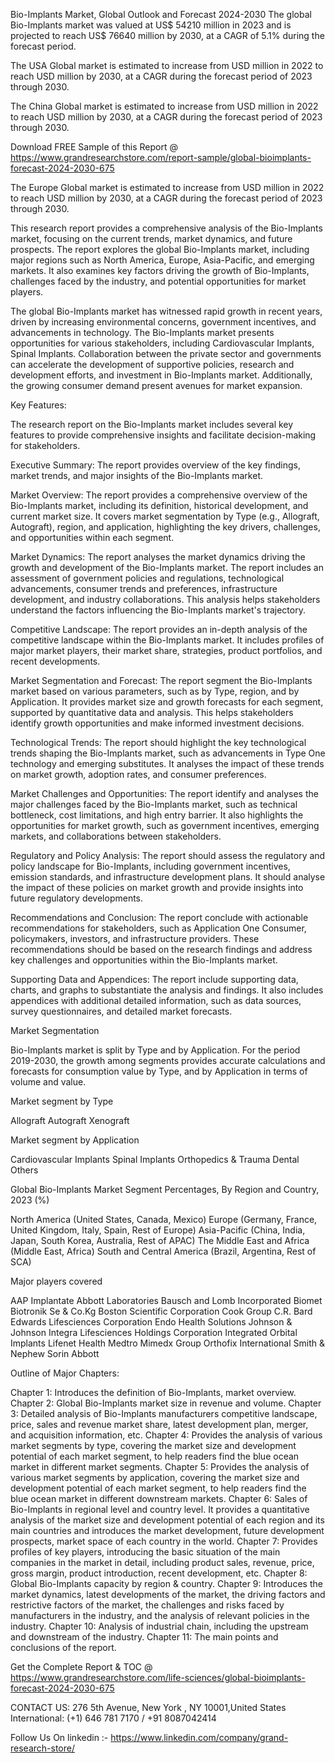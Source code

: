 Bio-Implants Market, Global Outlook and Forecast 2024-2030
The global Bio-Implants market was valued at US$ 54210 million in 2023 and is projected to reach US$ 76640 million by 2030, at a CAGR of 5.1% during the forecast period.

The USA Global market is estimated to increase from USD million in 2022 to reach USD million by 2030, at a CAGR during the forecast period of 2023 through 2030.

The China Global market is estimated to increase from USD million in 2022 to reach USD million by 2030, at a CAGR during the forecast period of 2023 through 2030.

Download FREE Sample of this Report @ https://www.grandresearchstore.com/report-sample/global-bioimplants-forecast-2024-2030-675

The Europe Global market is estimated to increase from USD million in 2022 to reach USD million by 2030, at a CAGR during the forecast period of 2023 through 2030.

This research report provides a comprehensive analysis of the Bio-Implants market, focusing on the current trends, market dynamics, and future prospects. The report explores the global Bio-Implants market, including major regions such as North America, Europe, Asia-Pacific, and emerging markets. It also examines key factors driving the growth of Bio-Implants, challenges faced by the industry, and potential opportunities for market players.

The global Bio-Implants market has witnessed rapid growth in recent years, driven by increasing environmental concerns, government incentives, and advancements in technology. The Bio-Implants market presents opportunities for various stakeholders, including Cardiovascular Implants, Spinal Implants. Collaboration between the private sector and governments can accelerate the development of supportive policies, research and development efforts, and investment in Bio-Implants market. Additionally, the growing consumer demand present avenues for market expansion.

Key Features:

The research report on the Bio-Implants market includes several key features to provide comprehensive insights and facilitate decision-making for stakeholders.

Executive Summary: The report provides overview of the key findings, market trends, and major insights of the Bio-Implants market.

Market Overview: The report provides a comprehensive overview of the Bio-Implants market, including its definition, historical development, and current market size. It covers market segmentation by Type (e.g., Allograft, Autograft), region, and application, highlighting the key drivers, challenges, and opportunities within each segment.

Market Dynamics: The report analyses the market dynamics driving the growth and development of the Bio-Implants market. The report includes an assessment of government policies and regulations, technological advancements, consumer trends and preferences, infrastructure development, and industry collaborations. This analysis helps stakeholders understand the factors influencing the Bio-Implants market's trajectory.

Competitive Landscape: The report provides an in-depth analysis of the competitive landscape within the Bio-Implants market. It includes profiles of major market players, their market share, strategies, product portfolios, and recent developments.

Market Segmentation and Forecast: The report segment the Bio-Implants market based on various parameters, such as by Type, region, and by Application. It provides market size and growth forecasts for each segment, supported by quantitative data and analysis. This helps stakeholders identify growth opportunities and make informed investment decisions.

Technological Trends: The report should highlight the key technological trends shaping the Bio-Implants market, such as advancements in Type One technology and emerging substitutes. It analyses the impact of these trends on market growth, adoption rates, and consumer preferences.

Market Challenges and Opportunities: The report identify and analyses the major challenges faced by the Bio-Implants market, such as technical bottleneck, cost limitations, and high entry barrier. It also highlights the opportunities for market growth, such as government incentives, emerging markets, and collaborations between stakeholders.

Regulatory and Policy Analysis: The report should assess the regulatory and policy landscape for Bio-Implants, including government incentives, emission standards, and infrastructure development plans. It should analyse the impact of these policies on market growth and provide insights into future regulatory developments.

Recommendations and Conclusion: The report conclude with actionable recommendations for stakeholders, such as Application One Consumer, policymakers, investors, and infrastructure providers. These recommendations should be based on the research findings and address key challenges and opportunities within the Bio-Implants market.

Supporting Data and Appendices: The report include supporting data, charts, and graphs to substantiate the analysis and findings. It also includes appendices with additional detailed information, such as data sources, survey questionnaires, and detailed market forecasts.

Market Segmentation

Bio-Implants market is split by Type and by Application. For the period 2019-2030, the growth among segments provides accurate calculations and forecasts for consumption value by Type, and by Application in terms of volume and value.

Market segment by Type

Allograft
Autograft
Xenograft

Market segment by Application

Cardiovascular Implants
Spinal Implants
Orthopedics & Trauma
Dental
Others

Global Bio-Implants Market Segment Percentages, By Region and Country, 2023 (%)

North America (United States, Canada, Mexico)
Europe (Germany, France, United Kingdom, Italy, Spain, Rest of Europe)
Asia-Pacific (China, India, Japan, South Korea, Australia, Rest of APAC)
The Middle East and Africa (Middle East, Africa)
South and Central America (Brazil, Argentina, Rest of SCA)

Major players covered

AAP Implantate
Abbott Laboratories
Bausch and Lomb Incorporated
Biomet
Biotronik Se & Co.Kg
Boston Scientific Corporation
Cook Group
C.R. Bard
Edwards Lifesciences Corporation
Endo Health Solutions
Johnson & Johnson
Integra Lifesciences Holdings Corporation
Integrated Orbital Implants
Lifenet Health
Medtro
Mimedx Group
Orthofix International
Smith & Nephew
Sorin
Abbott

Outline of Major Chapters:

Chapter 1: Introduces the definition of Bio-Implants, market overview.
Chapter 2: Global Bio-Implants market size in revenue and volume.
Chapter 3: Detailed analysis of Bio-Implants manufacturers competitive landscape, price, sales and revenue market share, latest development plan, merger, and acquisition information, etc.
Chapter 4: Provides the analysis of various market segments by type, covering the market size and development potential of each market segment, to help readers find the blue ocean market in different market segments.
Chapter 5: Provides the analysis of various market segments by application, covering the market size and development potential of each market segment, to help readers find the blue ocean market in different downstream markets.
Chapter 6: Sales of Bio-Implants in regional level and country level. It provides a quantitative analysis of the market size and development potential of each region and its main countries and introduces the market development, future development prospects, market space of each country in the world.
Chapter 7: Provides profiles of key players, introducing the basic situation of the main companies in the market in detail, including product sales, revenue, price, gross margin, product introduction, recent development, etc.
Chapter 8: Global Bio-Implants capacity by region & country.
Chapter 9: Introduces the market dynamics, latest developments of the market, the driving factors and restrictive factors of the market, the challenges and risks faced by manufacturers in the industry, and the analysis of relevant policies in the industry.
Chapter 10: Analysis of industrial chain, including the upstream and downstream of the industry.
Chapter 11: The main points and conclusions of the report.

Get the Complete Report & TOC @ https://www.grandresearchstore.com/life-sciences/global-bioimplants-forecast-2024-2030-675

CONTACT US:
276 5th Avenue, New York , NY 10001,United States
International: (+1) 646 781 7170 / +91 8087042414

Follow Us On linkedin :- https://www.linkedin.com/company/grand-research-store/
